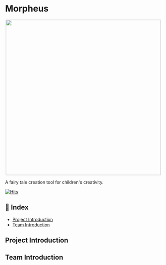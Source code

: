 # Morpheus

<p align="center">
  <img src="https://github.com/EN-Morpheus/Morpheus/assets/129165742/ab043c14-2444-45aa-8049-03c63267c67e width="500" height="500")
</p>
<p align="center">
  <div>
    A fairy tale creation tool for children's creativity.
  </div>
</p>

[![Hits](https://hits.seeyoufarm.com/api/count/incr/badge.svg?url=https://github.com/EN-Morpheus&count_bg=%2353B9C2&title_bg=%23ACACAC&icon=linux.svg&icon_color=%23E7E7E7&title=views&edge_flat=false)](https://hits.seeyoufarm.com)

##  📄 Index
- [Project Introduction](#Project-Introduction)
- [Team Introduction](#Team-Introduction)

## Project Introduction


## Team Introduction

</p>
